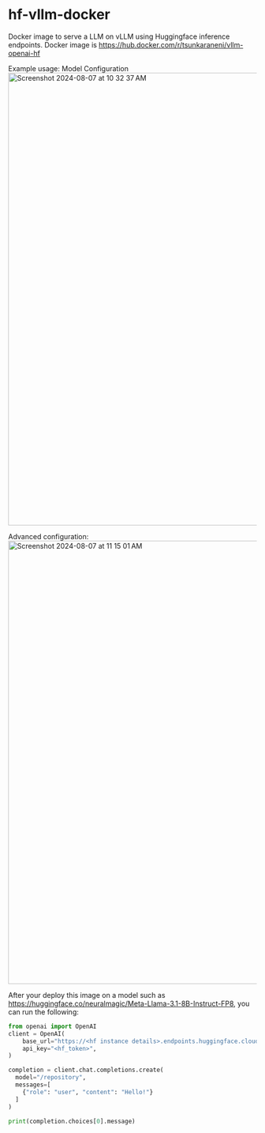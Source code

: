 # hf-vllm-docker
 Docker image to serve a LLM on vLLM using Huggingface inference endpoints.
 Docker image is https://hub.docker.com/r/tsunkaraneni/vllm-openai-hf

 Example usage:
 Model Configuration
<img width="916" alt="Screenshot 2024-08-07 at 10 32 37 AM" src="https://github.com/user-attachments/assets/d2dc9c06-ecb6-4812-8221-861db5ea0827">

Advanced configuration:
<img width="897" alt="Screenshot 2024-08-07 at 11 15 01 AM" src="https://github.com/user-attachments/assets/324fd8b4-92e2-4bfd-9897-b0ec9fa31971">

After your deploy this image on a model such as https://huggingface.co/neuralmagic/Meta-Llama-3.1-8B-Instruct-FP8⁠, you can run the following:

```python
from openai import OpenAI
client = OpenAI(
    base_url="https://<hf instance details>.endpoints.huggingface.cloud/v1",
    api_key="<hf_token>",
)

completion = client.chat.completions.create(
  model="/repository",
  messages=[
    {"role": "user", "content": "Hello!"}
  ]
)

print(completion.choices[0].message)
```

